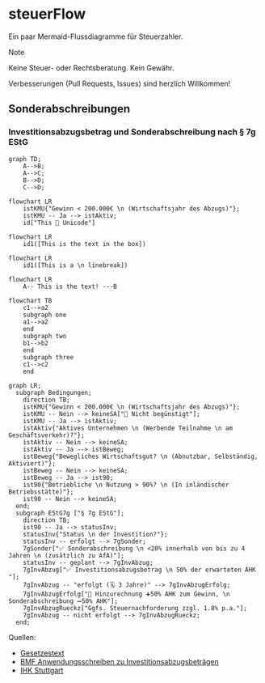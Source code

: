# steuerFlow

Ein paar Mermaid-Flussdiagramme für Steuerzahler.

> [!NOTE]
> Keine Steuer- oder Rechtsberatung.
> Kein Gewähr.

Verbesserungen (Pull Requests, Issues) sind herzlich Willkommen!

## Sonderabschreibungen

### Investitionsabzugsbetrag und Sonderabschreibung nach § 7g EStG

```mermaid
graph TD;
    A-->B;
    A-->C;
    B-->D;
    C-->D;
```

```mermaid
flowchart LR
    istKMU{"Gewinn < 200.000€ \n (Wirtschaftsjahr des Abzugs)"};
    istKMU -- Ja --> istAktiv;
    id["This 🚫 Unicode"]
```

```mermaid
flowchart LR
    id1([This is the text in the box])
```

```mermaid
flowchart LR
    id1([This is a \n linebreak])
```

```mermaid
flowchart LR
    A-- This is the text! ---B
```


```mermaid
flowchart TB
    c1-->a2
    subgraph one
    a1-->a2
    end
    subgraph two
    b1-->b2
    end
    subgraph three
    c1-->c2
    end
```

```mermaid
graph LR;
  subgraph Bedingungen;
    direction TB;
    istKMU{"Gewinn < 200.000€ \n (Wirtschaftsjahr des Abzugs)"};
    istKMU -- Nein --> keineSA["🚫 Nicht begünstigt"];
    istKMU -- Ja --> istAktiv;
    istAktiv{"Aktives Unternehmen \n (Werbende Teilnahme \n am Geschäftsverkehr)?"};
    istAktiv -- Nein --> keineSA;
    istAktiv -- Ja --> istBeweg;
    istBeweg{"Bewegliches Wirtschaftsgut? \n (Abnutzbar, Selbständig, Aktiviert)"};
    istBeweg -- Nein --> keineSA;
    istBeweg -- Ja --> ist90;
    ist90{"Betriebliche \n Nutzung > 90%? \n (In inländischer Betriebsstätte)"};
    ist90 -- Nein --> keineSA;
  end;
  subgraph EStG7g ["§ 7g EStG"];
    direction TB;
    ist90 -- Ja --> statusInv;
    statusInv{"Status \n der Investition?"};
    statusInv -- erfolgt --> 7gSonder;
    7gSonder["✅ Sonderabschreibung \n <20% innerhalb von bis zu 4 Jahren \n (zusätzlich zu AfA)"];
    statusInv -- geplant --> 7gInvAbzug;
    7gInvAbzug["✅ Investitionsabzugsbetrag \n 50% der erwarteten AHK "];
    7gInvAbzug -- "erfolgt (🗓️ 3 Jahre)" --> 7gInvAbzugErfolg;
    7gInvAbzugErfolg["🔄 Hinzurechnung ➕50% AHK zum Gewinn, \n Sonderabschreibung ➖50% AHK"];
    7gInvAbzugRueckz["Ggfs. Steuernachforderung zzgl. 1.8% p.a."];
    7gInvAbzug -- nicht erfolgt --> 7gInvAbzugRueckz;
  end;
```

Quellen:

- [Gesetzestext](https://www.gesetze-im-internet.de/estg/__7g.html)
- [BMF Anwendungsschreiben zu Investitionsabzugsbeträgen](https://www.bundesfinanzministerium.de/Content/DE/Downloads/BMF_Schreiben/Steuerarten/Einkommensteuer/2022-06-15-Zweifelsfragen-Investitionsabzugsbetraege.pdf?__blob=publicationFile&v=2)
- [IHK Stuttgart](https://www.ihk.de/stuttgart/fuer-unternehmen/recht-und-steuern/steuerrecht/einkommen-und-koerperschaftssteuer/ansparabschreibung-676416)
